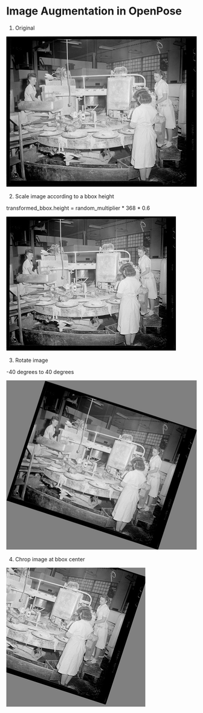 
# Image Augmentation in OpenPose


1. Original

![](img000000175734._01.jpg)

2. Scale image according to a bbox height

transformed_bbox.height = random_multiplier * 368 * 0.6

![](img000000175734._02.jpg)

3. Rotate image

-40 degrees to 40 degrees

![](img000000175734._03.jpg)

4. Chrop image at bbox center

![](img000000175734._04.jpg)
